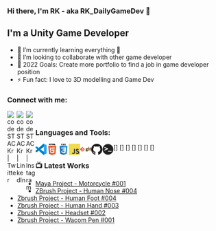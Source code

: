 ### Hi there, I'm RK - aka RK_DailyGameDev 👋 

## I'm a Unity Game Developer

- 🌱 I’m currently learning everything 🤣
- 👯 I’m looking to collaborate with other game developer
- 🥅 2022 Goals: Create more portfolio to find a job in game developer position
- ⚡ Fun fact: I love to 3D modelling and Game Dev

### Connect with me:

[<img align="left" alt="codeSTACKr | Twitter" width="22px" src="https://cdn.jsdelivr.net/npm/simple-icons@v3/icons/twitter.svg" />][twitter]
[<img align="left" alt="codeSTACKr | LinkedIn" width="22px" src="https://cdn.jsdelivr.net/npm/simple-icons@v3/icons/linkedin.svg" />][linkedin]
[<img align="left" alt="codeSTACKr | Instagram" width="22px" src="https://cdn.jsdelivr.net/npm/simple-icons@v3/icons/instagram.svg" />][instagram]

<br />

### Languages and Tools:

[<img align="left" alt="Visual Studio Code" width="26px" src="https://raw.githubusercontent.com/github/explore/80688e429a7d4ef2fca1e82350fe8e3517d3494d/topics/visual-studio-code/visual-studio-code.png" />]
[<img align="left" alt="HTML5" width="26px" src="https://raw.githubusercontent.com/github/explore/80688e429a7d4ef2fca1e82350fe8e3517d3494d/topics/html/html.png" />]
[<img align="left" alt="CSS3" width="26px" src="https://raw.githubusercontent.com/github/explore/80688e429a7d4ef2fca1e82350fe8e3517d3494d/topics/css/css.png" />]
[<img align="left" alt="JavaScript" width="26px" src="https://raw.githubusercontent.com/github/explore/80688e429a7d4ef2fca1e82350fe8e3517d3494d/topics/javascript/javascript.png" />]
[<img align="left" alt="Git" width="26px" src="https://raw.githubusercontent.com/github/explore/80688e429a7d4ef2fca1e82350fe8e3517d3494d/topics/git/git.png" />]
[<img align="left" alt="GitHub" width="26px" src="https://raw.githubusercontent.com/github/explore/78df643247d429f6cc873026c0622819ad797942/topics/github/github.png" />]
[<img align="left" alt="Terminal" width="26px" src="https://raw.githubusercontent.com/github/explore/80688e429a7d4ef2fca1e82350fe8e3517d3494d/topics/terminal/terminal.png" />]

### 📺 Latest Works

<!-- ArtStation:START -->
- [Maya Project - Motorcycle #001](https://www.artstation.com/artwork/Oo5GxK)
- [ZBrush Project - Human Nose #004](https://www.artstation.com/artwork/YeWAXd)
- [Zbrush Project - Human Foot #004](https://www.artstation.com/artwork/J91Lod)
- [Zbrush Project - Human Hand #003](https://www.artstation.com/artwork/rAN3xE)
- [Zbrush Project - Headset #002](https://www.artstation.com/artwork/ZGQ1X8)
- [Zbrush Project - Wacom Pen #001](https://www.artstation.com/artwork/lxevaJ)
<!-- ArtStation:END -->

[twitter]: https://twitter.com/RK00116971
[instagram]: https://www.instagram.com/rk_dailygamedev/
[linkedin]: https://www.linkedin.com/in/rk-soong
